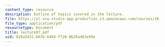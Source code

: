 ```yaml
---
content_type: resource
description: Outline of topics covered in the lecture.
file: https://ol-ocw-studio-app-production.s3.amazonaws.com/courses/16-322-stochastic-estimation-and-control-fall-2004/026a5d31663b6494ff280b28ad03e99a_lecture07.pdf
file_type: application/pdf
resourcetype: Document
title: lecture07.pdf
uid: 026a5d31-663b-6494-ff28-0b28ad03e99a
---
```

